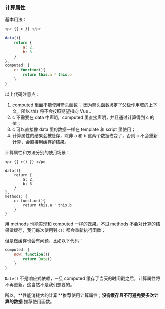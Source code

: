 ### 计算属性

基本用法：

```javascript
<p> {{ c }} </p>

data(){
	return {
		a: 2,
		b: 3
	}
},
computed: {
	c: function(){
		return this.a * this.b
	}
}
```

以上代码注意点：

1. computed 里面不能使用箭头函数；
   因为箭头函数绑定了父级作用域的上下文，所以 this 将不会按照期望指向 Vue 。
2. c 不需要在 data 中声明，computed 里直接声明，并且通过计算得到 c 的值；
3. c 可以直接像 data 里的数据一样在 template 和 script 里使用；
4. 计算属性的结果会被缓存，除非 a 和 b 这两个数据改变了，否则 c 不会重新计算，会直接用缓存的结果。

计算属性和方法分别的使用场景：

```
<p> {{ c() }} </p>

data(){
	return {
		a: 2,
		b: 3
	}
},
methods: {
	c: function(){
		return this.a * this.b
	}
}
```

用 methods 也能实现和 computed 一样的效果。不过 methods 不会对计算的结果做缓存，我们每次使用到 `c()` 都会重新执行函数；

但是做缓存也会有问题，比如以下代码：

```javascript
computed: {
	now: function(){
		return Date()
	}
}
```

`Date()` 不是响应式依赖，一旦 computed 缓存了当天的时间戳之后，计算属性将不再更新。这当然不是我们想要的。

所以，**性能消耗大的计算 **推荐使用计算属性；**没有缓存且不可避免要多次计算的数据** 推荐使用函数。



